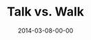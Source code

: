 ---
layout: message
category: message
series: "Heavyweights 2"
title: "Talk vs. Walk"
date: 2014-03-08-00-00
message_id: 851
audio: "http://s3.amazonaws.com/crossroads-media/media/legacy/mp3/heavyweights2_wk5.mp3"
audio-duration: "49:16"
program: "http://s3.amazonaws.com/crossroads-media/media/legacy/documents/03_08-09_14Program_LO.pdf"
description: "Why don’t church people act like Jesus?"
video: "https://s3.amazonaws.com/crossroadsvideomessages/heavyweights2_wk5.mp4"
video-duration: "49:16"
video-image: "http://s3.amazonaws.com/crossroads-media/images/legacy/content/heavyweights2_wk5_still.jpg"
explicit: "N"
---
